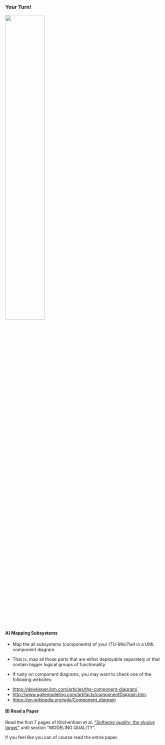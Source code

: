 ### Your Turn!

<img src="https://media.giphy.com/media/13GIgrGdslD9oQ/giphy.gif" width=50%/>

#### A) Mapping Subsystems

  - Map the all subsystems (components) of your _ITU-MiniTwit_ in a UML component diagram.
  - That is, map all those parts that are either deployable separately or that contain bigger logical groups of functionality.


  - If rusty on component diagrams, you may want to check one of the following websites:
   * https://developer.ibm.com/articles/the-component-diagram/
   * http://www.agilemodeling.com/artifacts/componentDiagram.htm.
   * https://en.wikipedia.org/wiki/Component_diagram


#### B) Read a Paper

Read the first 7 pages of Kitchenham et al. [_"Software quality: the elusive target"_](https://citeseerx.ist.psu.edu/viewdoc/download?doi=10.1.1.91.9555&rep=rep1&type=pdf) until section "MODELING QUALITY".

If you feel like you can of course read the entire paper.

